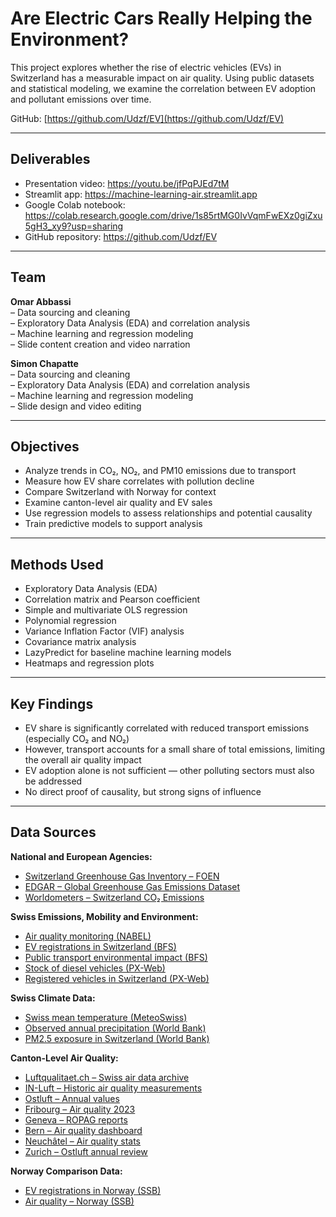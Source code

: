 # Are Electric Cars Really Helping the Environment?

This project explores whether the rise of electric vehicles (EVs) in Switzerland has a measurable impact on air quality. Using public datasets and statistical modeling, we examine the correlation between EV adoption and pollutant emissions over time.

GitHub: [https://github.com/Udzf/EV](https://github.com/Udzf/EV)

---

## Deliverables

- Presentation video: https://youtu.be/jfPqPJEd7tM  
- Streamlit app: https://machine-learning-air.streamlit.app  
- Google Colab notebook: https://colab.research.google.com/drive/1s85rtMG0IvVqmFwEXz0giZxu5gH3_xy9?usp=sharing  
- GitHub repository: https://github.com/Udzf/EV

---

## Team

**Omar Abbassi**  
– Data sourcing and cleaning  
– Exploratory Data Analysis (EDA) and correlation analysis  
– Machine learning and regression modeling  
– Slide content creation and video narration

**Simon Chapatte**  
– Data sourcing and cleaning  
– Exploratory Data Analysis (EDA) and correlation analysis  
– Machine learning and regression modeling  
– Slide design and video editing

---

## Objectives

- Analyze trends in CO₂, NO₂, and PM10 emissions due to transport  
- Measure how EV share correlates with pollution decline  
- Compare Switzerland with Norway for context  
- Examine canton-level air quality and EV sales  
- Use regression models to assess relationships and potential causality  
- Train predictive models to support analysis

---

## Methods Used

- Exploratory Data Analysis (EDA)  
- Correlation matrix and Pearson coefficient  
- Simple and multivariate OLS regression  
- Polynomial regression  
- Variance Inflation Factor (VIF) analysis  
- Covariance matrix analysis  
- LazyPredict for baseline machine learning models  
- Heatmaps and regression plots

---

## Key Findings

- EV share is significantly correlated with reduced transport emissions (especially CO₂ and NO₂)  
- However, transport accounts for a small share of total emissions, limiting the overall air quality impact  
- EV adoption alone is not sufficient — other polluting sectors must also be addressed  
- No direct proof of causality, but strong signs of influence

---

## Data Sources

**National and European Agencies:**
- [Switzerland Greenhouse Gas Inventory – FOEN](https://www.bafu.admin.ch/bafu/en/home/topics/climate/state/data/greenhouse-gas-inventory.html)
- [EDGAR – Global Greenhouse Gas Emissions Dataset](https://edgar.jrc.ec.europa.eu/dataset_ap81)
- [Worldometers – Switzerland CO₂ Emissions](https://www.worldometers.info/co2-emissions/switzerland-co2-emissions)

**Swiss Emissions, Mobility and Environment:**
- [Air quality monitoring (NABEL)](https://www.bafu.admin.ch/bafu/en/home/topics/air/luftbelastung/data/data-query-nabel.html)
- [EV registrations in Switzerland (BFS)](https://www.pxweb.bfs.admin.ch/pxweb/en/px-x-1103020100_101/px-x-1103020100_101/px-x-1103020100_101.px)
- [Public transport environmental impact (BFS)](https://www.bfs.admin.ch/bfs/fr/home/statistiques/mobilite-transports/accidents-impact-environnement/impact-environnement.assetdetail.32288019.html)
- [Stock of diesel vehicles (PX-Web)](https://www.pxweb.bfs.admin.ch/pxweb/en/px-x-1103020100_101/px-x-1103020100_101/px-x-1103020100_101.px)
- [Registered vehicles in Switzerland (PX-Web)](https://www.pxweb.bfs.admin.ch/pxweb/en/px-x-1103020100_101/px-x-1103020100_101/px-x-1103020100_101.px)

**Swiss Climate Data:**
- [Swiss mean temperature (MeteoSwiss)](https://www.meteoswiss.admin.ch/services-and-publications/applications/ext/climate-swissmean.html)
- [Observed annual precipitation (World Bank)](https://climateknowledgeportal.worldbank.org/country/switzerland/climate-data-historical)
- [PM2.5 exposure in Switzerland (World Bank)](https://data.worldbank.org/indicator/EN.ATM.PM25.MC.M3?locations=CH)

**Canton-Level Air Quality:**
- [Luftqualitaet.ch – Swiss air data archive](https://www.luftqualitaet.ch/donnees/archive_donnees/abfrage)
- [IN-Luft – Historic air quality measurements](https://in-luft.ch/luftqualitaet/archiv_messwerte)
- [Ostluft – Annual values](https://www.ostluft.ch/messwerte/tabelle-jahreswerte)
- [Fribourg – Air quality 2023](https://www.fr.ch/dime/sen/actualites/la-qualite-de-lair-en-2023)
- [Geneva – ROPAG reports](https://www.ge.ch/document/rapports-qualite-air-geneve-ropag)
- [Bern – Air quality dashboard](https://gisapp.bern.ch/portal/apps/dashboards/62408063369b4a398250c5e5daa36287)
- [Neuchâtel – Air quality stats](https://www.ne.ch/autorites/DFS/STAT/portail-statistique/Pages/2d.html)
- [Zurich – Ostluft annual review](https://www.ostluft.ch/jahresrueckblick)

**Norway Comparison Data:**
- [EV registrations in Norway (SSB)](https://www.ssb.no/en/statbank/table/07849/)
- [Air quality – Norway (SSB)](https://www.ssb.no/en/statbank/list/klimagassn)



